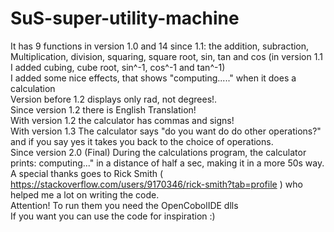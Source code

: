 # SuS-super-utility-machine <br>
It has 9 functions in version 1.0 and 14 since 1.1: the addition, subraction, Multiplication, division, squaring, square root, sin, tan and cos (in version 1.1 I added cubing, cube root, sin^-1, cos^-1 and tan^-1)<br>
I added some nice effects, that shows "computing....." when it does a calculation<br>
Version before 1.2 displays only rad, not degrees!.<br>
Since version 1.2 there is English Translation!<br>
With version 1.2 the calculator has commas and signs!<br>
With version 1.3 The calculator says "do you want do do other operations?" and if you say yes it takes you back to the choice of operations.<br>
Since version 2.0 (Final) During the calculations program, the calculator prints: computing..." in a distance of half a sec, making it in a more 50s way.<br>
A special thanks goes to Rick Smith ( https://stackoverflow.com/users/9170346/rick-smith?tab=profile ) who helped me a lot on writing the code.<br>
Attention! To run them you need the OpenCobolIDE dlls<br>
If you want you can use the code for inspiration :)

